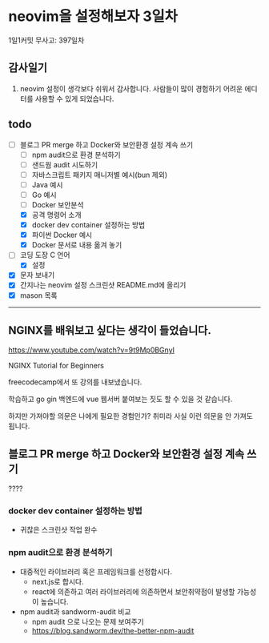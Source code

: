 # neovim을 설정해보자 3일차

1일1커밋 무사고: 397일차

## 감사일기

1. neovim 설정이 생각보다 쉬워서 감사합니다. 사람들이 많이 경험하기 어려운 에디터를 사용할 수 있게 되었습니다.


## todo

- [ ] 블로그 PR merge 하고 Docker와 보안환경 설정 계속 쓰기
  - [ ] npm audit으로 환경 분석하기
  - [ ] 샌드웜 audit 시도하기
  - [ ] 자바스크립트 패키지 매니저별 예시(bun 제외)
  - [ ] Java 예시
  - [ ] Go 예시
  - [ ] Docker 보안분석
  - [x] 공격 명령어 소개
  - [x] docker dev container 설정하는 방법
  - [x] 파이썬 Docker 예시
  - [x] Docker 문서로 내용 옮겨 놓기
- [ ] 코딩 도장 C 언어
  - [x] 설정
- [x] 문자 보내기
- [x] 간지나는 neovim 설정 스크린샷 README.md에 올리기
- [x] mason 목록

---

## NGINX를 배워보고 싶다는 생각이 들었습니다.

https://www.youtube.com/watch?v=9t9Mp0BGnyI

NGINX Tutorial for Beginners

freecodecamp에서 또 강의를 내보냈습니다.

학습하고 go gin 백엔드에 vue 웹서버 붙여보는 짓도 할 수 있을 것 같습니다.

하지만 가져야할 의문은 나에게 필요한 경험인가? 취미라 사실 이런 의문을 안 가져도 됩니다.

## 블로그 PR merge 하고 Docker와 보안환경 설정 계속 쓰기

????

### docker dev container 설정하는 방법

- 귀찮은 스크린샷 작업 완수

### npm audit으로 환경 분석하기

- 대중적인 라이브러리 혹은 프레임워크를 선정합시다.
  - next.js로 합시다.
  - react에 의존하고 여러 라이브러리에 의존하면서 보안취약점이 발생할 가능성이 높습니다.
- npm audit과 sandworm-audit 비교
  - npm audit 으로 나오는 문제 보여주기
  - https://blog.sandworm.dev/the-better-npm-audit

